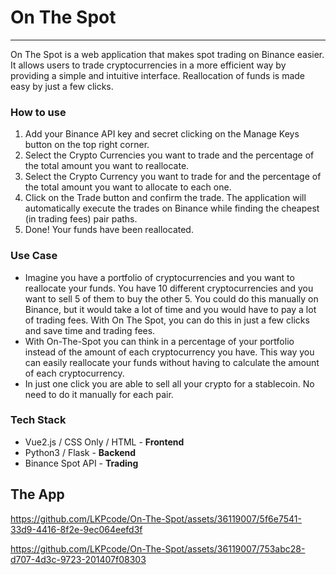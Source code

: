 # On The Spot
---

On The Spot is a web application that makes spot trading on Binance easier. It allows users to trade cryptocurrencies in a more efficient way by providing a simple and intuitive interface. Reallocation of funds is made easy by just a few clicks. 

### How to use

1. Add your Binance API key and secret clicking on the Manage Keys button on the top right corner.
2. Select the Crypto Currencies you want to trade and the percentage of the total amount you want to reallocate.
3. Select the Crypto Currency you want to trade for and the percentage of the total amount you want to allocate to each one.
4. Click on the Trade button and confirm the trade. The application will automatically execute the trades on Binance while finding the cheapest (in trading fees) pair paths.
5. Done! Your funds have been reallocated.

### Use Case

* Imagine you have a portfolio of cryptocurrencies and you want to reallocate your funds. You have 10 different cryptocurrencies and you want to sell 5 of them to buy the other 5. You could do this manually on Binance, but it would take a lot of time and you would have to pay a lot of trading fees. With On The Spot, you can do this in just a few clicks and save time and trading fees.
* With On-The-Spot you can think in a percentage of your portfolio instead of the amount of each cryptocurrency you have. This way you can easily reallocate your funds without having to calculate the amount of each cryptocurrency.
* In just one click you are able to sell all your crypto for a stablecoin. No need to do it manually for each pair.

### Tech Stack

* Vue2.js / CSS Only / HTML - **Frontend**
* Python3 / Flask - **Backend**
* Binance Spot API - **Trading**

## The App




https://github.com/LKPcode/On-The-Spot/assets/36119007/5f6e7541-33d9-4416-8f2e-9ec064eefd3f



https://github.com/LKPcode/On-The-Spot/assets/36119007/753abc28-d707-4d3c-9723-201407f08303






